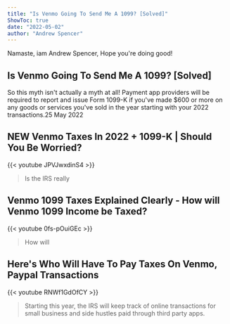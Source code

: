 ```yaml
---
title: "Is Venmo Going To Send Me A 1099? [Solved]"
ShowToc: true 
date: "2022-05-02"
author: "Andrew Spencer" 
---
```


Namaste, iam Andrew Spencer, Hope you're doing good!
## Is Venmo Going To Send Me A 1099? [Solved]
So this myth isn't actually a myth at all! Payment app providers will be required to report and issue Form 1099-K if you've made $600 or more on any goods or services you've sold in the year starting with your 2022 transactions.25 May 2022

## NEW Venmo Taxes In 2022 + 1099-K | Should You Be Worried?
{{< youtube JPVJwxdinS4 >}}
>Is the IRS really 

## Venmo 1099 Taxes Explained Clearly - How will Venmo 1099 Income be Taxed?
{{< youtube 0fs-pOuiGEc >}}
>How will 

## Here's Who Will Have To Pay Taxes On Venmo, Paypal Transactions
{{< youtube RNWf1GdOfCY >}}
>Starting this year, the IRS will keep track of online transactions for small business and side hustles paid through third party apps.

